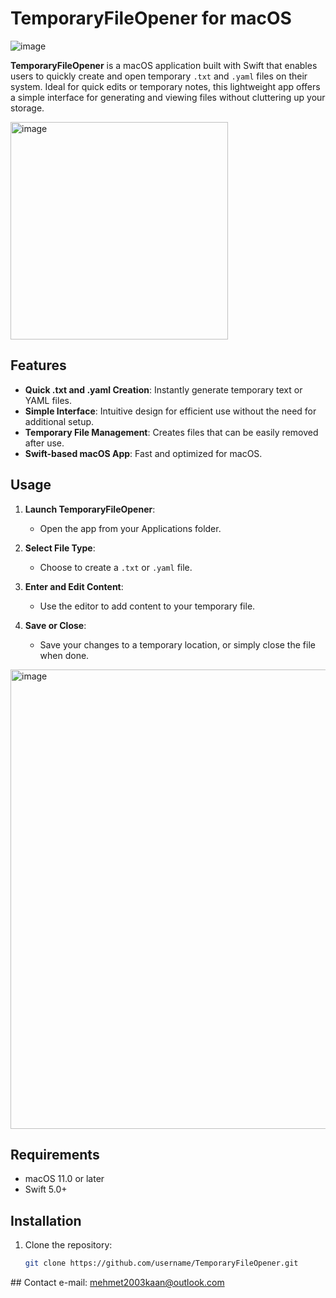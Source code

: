 # TemporaryFileOpener for macOS

![image](https://github.com/user-attachments/assets/151896d1-0315-473d-8bcd-4c646175e256)

**TemporaryFileOpener** is a macOS application built with Swift that enables users to quickly create and open temporary `.txt` and `.yaml` files on their system. Ideal for quick edits or temporary notes, this lightweight app offers a simple interface for generating and viewing files without cluttering up your storage.

<img width="348" alt="image" src="https://github.com/user-attachments/assets/11292d83-a7a8-4451-992b-1dc7e47a0276">

## Features

- **Quick .txt and .yaml Creation**: Instantly generate temporary text or YAML files.
- **Simple Interface**: Intuitive design for efficient use without the need for additional setup.
- **Temporary File Management**: Creates files that can be easily removed after use.
- **Swift-based macOS App**: Fast and optimized for macOS.

## Usage

1. **Launch TemporaryFileOpener**:
   - Open the app from your Applications folder.

2. **Select File Type**:
   - Choose to create a `.txt` or `.yaml` file.

3. **Enter and Edit Content**:
   - Use the editor to add content to your temporary file.

4. **Save or Close**:
   - Save your changes to a temporary location, or simply close the file when done.

<img width="735" alt="image" src="https://github.com/user-attachments/assets/8bc8aa03-2c2f-4087-9555-40d3b503ea89">

## Requirements

- macOS 11.0 or later
- Swift 5.0+

## Installation

1. Clone the repository:
   ```bash
   git clone https://github.com/username/TemporaryFileOpener.git

## Contact
e-mail: mehmet2003kaan@outlook.com
